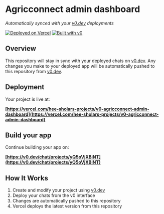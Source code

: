 # Agricconnect admin dashboard

*Automatically synced with your [v0.dev](https://v0.dev) deployments*

[![Deployed on Vercel](https://img.shields.io/badge/Deployed%20on-Vercel-black?style=for-the-badge&logo=vercel)](https://vercel.com/hee-sholars-projects/v0-agricconnect-admin-dashboard)
[![Built with v0](https://img.shields.io/badge/Built%20with-v0.dev-black?style=for-the-badge)](https://v0.dev/chat/projects/yQ5oVjXBiNT)

## Overview

This repository will stay in sync with your deployed chats on [v0.dev](https://v0.dev).
Any changes you make to your deployed app will be automatically pushed to this repository from [v0.dev](https://v0.dev).

## Deployment

Your project is live at:

**[https://vercel.com/hee-sholars-projects/v0-agricconnect-admin-dashboard](https://vercel.com/hee-sholars-projects/v0-agricconnect-admin-dashboard)**

## Build your app

Continue building your app on:

**[https://v0.dev/chat/projects/yQ5oVjXBiNT](https://v0.dev/chat/projects/yQ5oVjXBiNT)**

## How It Works

1. Create and modify your project using [v0.dev](https://v0.dev)
2. Deploy your chats from the v0 interface
3. Changes are automatically pushed to this repository
4. Vercel deploys the latest version from this repository